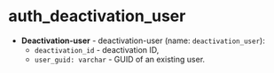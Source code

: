# auth_deactivation_user

- **Deactivation-user** - deactivation-user (name: `deactivation_user`):
    - `deactivation_id` - deactivation ID,
    - `user_guid: varchar` - GUID of an existing user.
